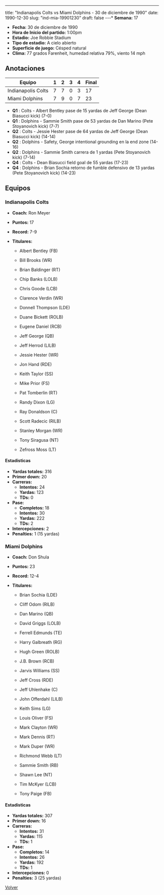 ---
title: "Indianapolis Colts vs Miami Dolphins - 30 de diciembre de 1990"
date: 1990-12-30
slug: "ind-mia-19901230"
draft: false
---* **Semana:** 17
* **Fecha:** 30 de diciembre de 1990
* **Hora de Inicio del partido:** 1:00pm
* **Estadio:** Joe Robbie Stadium
* **Tipo de estadio:** A cielo abierto
* **Superficie de juego:** Césped natural
* **Clima:** 77 grados Farenheit, humedad relativa 79%, viento 14 mph




## Anotaciones
| Equipo | 1 | 2 | 3 | 4 | Final |
|--------|---|---|---|---|-------|
| Indianapolis Colts  | 7 | 7 | 0 | 3  | 17 |
| Miami Dolphins  | 7 | 9 | 0 | 7  | 23 |
* **Q1** : Colts - Albert Bentley pase de 15 yardas de Jeff George (Dean Biasucci kick) (7-0)
* **Q1** : Dolphins - Sammie Smith pase de 53 yardas de Dan Marino (Pete Stoyanovich kick) (7-7)
* **Q2** : Colts - Jessie Hester pase de 64 yardas de Jeff George (Dean Biasucci kick) (14-14)
* **Q2** : Dolphins - Safety, George intentional grounding en la end zone (14-16)
* **Q2** : Dolphins - Sammie Smith carrera de 1 yardas (Pete Stoyanovich kick) (7-14)
* **Q4** : Colts - Dean Biasucci field goal de 55 yardas (17-23)
* **Q4** : Dolphins - Brian Sochia retorno de fumble defensivo de 13 yardas (Pete Stoyanovich kick) (14-23)


## Equipos


### Indianapolis Colts
* **Coach:** Ron Meyer
* **Puntos:** 17
* **Record:** 7-9
* **Titulares:** 

  * Albert Bentley (FB) 

  * Bill Brooks (WR) 

  * Brian Baldinger (RT) 

  * Chip Banks (LOLB) 

  * Chris Goode (LCB) 

  * Clarence Verdin (WR) 

  * Donnell Thompson (LDE) 

  * Duane Bickett (ROLB) 

  * Eugene Daniel (RCB) 

  * Jeff George (QB) 

  * Jeff Herrod (LILB) 

  * Jessie Hester (WR) 

  * Jon Hand (RDE) 

  * Keith Taylor (SS) 

  * Mike Prior (FS) 

  * Pat Tomberlin (RT) 

  * Randy Dixon (LG) 

  * Ray Donaldson (C) 

  * Scott Radecic (RILB) 

  * Stanley Morgan (WR) 

  * Tony Siragusa (NT) 

  * Zefross Moss (LT) 

#### Estadísticas
* **Yardas totales:** 316
* **Primer down:** 20
* **Carreras:**
  * **Intentos:** 24
  * **Yardas:** 123
  * **TDs:** 0
* **Pase:**
  * **Completos:** 18
  * **Intentos:** 30
  * **Yardas:** 222
  * **TDs:** 2
* **Intercepciones:** 2
* **Penalties:** 1 (15 yardas)

### Miami Dolphins
* **Coach:** Don Shula
* **Puntos:** 23
* **Record:** 12-4
* **Titulares:** 

  * Brian Sochia (LDE) 

  * Cliff Odom (RILB) 

  * Dan Marino (QB) 

  * David Griggs (LOLB) 

  * Ferrell Edmunds (TE) 

  * Harry Galbreath (RG) 

  * Hugh Green (ROLB) 

  * J.B. Brown (RCB) 

  * Jarvis Williams (SS) 

  * Jeff Cross (RDE) 

  * Jeff Uhlenhake (C) 

  * John Offerdahl (LILB) 

  * Keith Sims (LG) 

  * Louis Oliver (FS) 

  * Mark Clayton (WR) 

  * Mark Dennis (RT) 

  * Mark Duper (WR) 

  * Richmond Webb (LT) 

  * Sammie Smith (RB) 

  * Shawn Lee (NT) 

  * Tim McKyer (LCB) 

  * Tony Paige (FB) 

#### Estadísticas
* **Yardas totales:** 307
* **Primer down:** 16
* **Carreras:**
  * **Intentos:** 31
  * **Yardas:** 115
  * **TDs:** 1
* **Pase:**
  * **Completos:** 14
  * **Intentos:** 26
  * **Yardas:** 192
  * **TDs:** 1
* **Intercepciones:** 0
* **Penalties:** 3 (25 yardas)


[Volver](/historia/1990)
